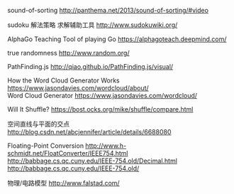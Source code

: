 sound-of-sorting
http://panthema.net/2013/sound-of-sorting/#video

sudoku 解法策略 求解辅助工具
http://www.sudokuwiki.org/

AlphaGo Teaching Tool of playing Go
https://alphagoteach.deepmind.com/

true randomness 
http://www.random.org/

PathFinding.js 
http://qiao.github.io/PathFinding.js/visual/  

How the Word Cloud Generator Works 
https://www.jasondavies.com/wordcloud/about/  
Word Cloud Generator 
https://www.jasondavies.com/wordcloud/

Will It Shuffle?  https://bost.ocks.org/mike/shuffle/compare.html  

空间直线与平面的交点
http://blog.csdn.net/abcjennifer/article/details/6688080

Floating-Point Conversion
http://www.h-schmidt.net/FloatConverter/IEEE754.html  
http://babbage.cs.qc.cuny.edu/IEEE-754.old/Decimal.html  
http://babbage.cs.qc.cuny.edu/IEEE-754.old/

物理/电路模型
http://www.falstad.com/  

